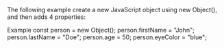 The following example create a new JavaScript object using new Object(), and then adds 4 properties:

Example
const person = new Object();
person.firstName = "John";
person.lastName = "Doe";
person.age = 50;
person.eyeColor = "blue";
